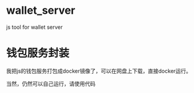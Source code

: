 # wallet_server
js tool for wallet server
# 钱包服务封装
我把js的钱包服务打包成docker镜像了，可以在网盘上下载，直接docker运行。

当然，仍然可以自己运行，请使用代码
